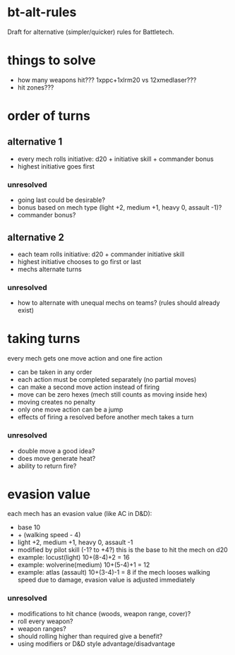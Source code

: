 # bt-alt-rules
Draft for alternative (simpler/quicker) rules for Battletech.

# things to solve
- how many weapons hit??? 1xppc+1xlrm20 vs 12xmedlaser???
- hit zones???

# order of turns
## alternative 1
 - every mech rolls initiative: d20 + initiative skill + commander bonus
 - highest initiative goes first
### unresolved
 - going last could be desirable?
 - bonus based on mech type (light +2, medium +1, heavy 0, assault -1)?
 - commander bonus?
	
## alternative 2
 - each team rolls initiative: d20 + commander initiative skill
 - highest initiative chooses to go first or last
 - mechs alternate turns
### unresolved
 - how to alternate with unequal mechs on teams? (rules should already exist)

# taking turns
every mech gets one move action and one fire action
 - can be taken in any order
 - each action must be completed separately (no partial moves)
 - can make a second move action instead of firing
 - move can be zero hexes (mech still counts as moving inside hex)
 - moving creates no penalty
 - only one move action can be a jump
 - effects of firing a resolved before another mech takes a turn

### unresolved
 - double move a good idea?
 - does move generate heat?
 - ability to return fire?
	
# evasion value
each mech has an evasion value (like AC in D&D):
 - base 10
 - \+ (walking speed - 4)
 - light +2, medium +1, heavy 0, assault -1
 - modified by pilot skill (-1? to +4?)
this is the base to hit the mech on d20
 - example: locust(light) 10+(8-4)+2 = 16
 - example: wolverine(medium) 10+(5-4)+1 = 12
 - example: atlas (assault) 10+(3-4)-1 = 8
if the mech looses walking speed due to damage, evasion value 
is adjusted immediately

### unresolved
 - modifications to hit chance (woods, weapon range, cover)?
 - roll every weapon?
 - weapon ranges?
 - should rolling higher than required give a benefit?
 - using modifiers or D&D style advantage/disadvantage
  
